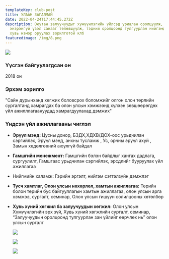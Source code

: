 ```yaml
---
templateKey: club-post
title: УЛААН ЗАГАЛМАЙ
date: 2022-04-24T17:44:45.272Z
description: Оюутан залуучуудыг хүмүүнлэгийн үйлсэд уриалан оролцуулж, хүнлэг
  энэрэнгүй үзэл санааг төлөвшүүлж, тэдний оролцоонд тулгуурлан нийгэмд бодитой
  хувь нэмэр оруулах зорилготой клб
featuredimage: /img/8.png
---
```

![](/img/8.png)

### Үүсгэн байгуулагдсан он

2018 он

### Эрхэм зорилго

"Сайн дурынханд хөгжих боловсрох боломжийг олгон олон төрлийн сургалтанд хамрагдах ба олон улсын хэмжээнд хүлээн зөвшөөрөгдөх үйл ажилллагаануудад хамрагдуулахад дэмжих"

### Үндсэн үйл ажиллагааны чиглэл

* **Эрүүл мэнд:**  Цусны донор, БЗДХ,ХДХВ/ДОХ-оос урьдчилан сэргийлэх, Эрүүл мэнд, анхны тусламж , Ус, орчны эрүүл ахуй , Замын хөдөлгөөний аюулгүй байдал
* **Гамшгийн менежмент:** Гамшгийн бэлэн байдлыг хангах дадлага, сургуулилт, Гамшгаас урьдчилан сэргийлэх, эрсдлийг бууруулах үйл ажиллагаа
* Нийгмийн халамж: Гэрийн эргэлт, нийгэм сэтгэлзүйн дэмжлэг
* **Тусч хамтлаг, Олон улсын нөхөрлөл, хамтын ажиллагаа:** Төрийн болон төрийн бус байгууллагын хамтын ажиллагаа, олон улсын арга хэмжээ, сургалт, семинар, Олон улсын гишүүн солилцооны хөтөлбөр
* **Хувь хүний хөгжил ба залуучуудын хөгжил:**  Олон улсын Хүмүүнлэгийн эрх зүй, Хувь хүний хөгжлийн сургалт, семинар, “Залуучуудын оролцоонд тулгуурлан зан үйлийг өөрчлөх нь” олон улсын сургалт  

  ![](/img/ulaan-zagalmai_1.jpg)

  ![](/img/ulaan-zagalmai_2.jpg)

  ![](/img/ulaan-zagalmai_3.jpg)